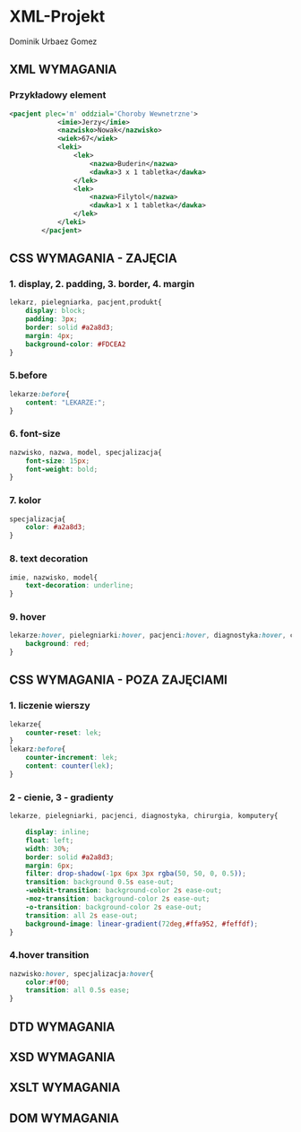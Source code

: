 # XML-Projekt
Dominik Urbaez Gomez

## XML WYMAGANIA
### Przykładowy element
```xml
<pacjent plec='m' oddzial='Choroby Wewnetrzne'>
			<imie>Jerzy</imie>
			<nazwisko>Nowak</nazwisko>
			<wiek>67</wiek>
			<leki>
				<lek>
					<nazwa>Buderin</nazwa>
					<dawka>3 x 1 tabletka</dawka>
				</lek>
				<lek>
					<nazwa>Filytol</nazwa>
					<dawka>1 x 1 tabletka</dawka>
				</lek>
			</leki>
		</pacjent>
```
## CSS WYMAGANIA - ZAJĘCIA
### 1. display, 2. padding, 3. border, 4. margin 
```css
lekarz, pielegniarka, pacjent,produkt{
	display: block;
	padding: 3px;
	border: solid #a2a8d3;
	margin: 4px;
	background-color: #FDCEA2
}
```
### 5.before
```css
lekarze:before{
	content: "LEKARZE:";
}
```
### 6. font-size
```css
nazwisko, nazwa, model, specjalizacja{
	font-size: 15px;
	font-weight: bold; 
}
```
### 7. kolor
```css
specjalizacja{
	color: #a2a8d3;
}
```
### 8. text decoration
```css
imie, nazwisko, model{
	text-decoration: underline;
}
```
### 9. hover
```css
lekarze:hover, pielegniarki:hover, pacjenci:hover, diagnostyka:hover, chirurgia:hover, komputery:hover{
	background: red;
}
```
## CSS WYMAGANIA - POZA ZAJĘCIAMI 
### 1. liczenie wierszy
```css
lekarze{
	counter-reset: lek;
}
lekarz:before{
	counter-increment: lek;
	content: counter(lek);
}
```
### 2 - cienie, 3 - gradienty
```css
lekarze, pielegniarki, pacjenci, diagnostyka, chirurgia, komputery{

	display: inline;
	float: left;
	width: 30%;
	border: solid #a2a8d3;
	margin: 6px;
	filter: drop-shadow(-1px 6px 3px rgba(50, 50, 0, 0.5));
	transition: background 0.5s ease-out;
	-webkit-transition: background-color 2s ease-out;
 	-moz-transition: background-color 2s ease-out;
	-o-transition: background-color 2s ease-out;
  	transition: all 2s ease-out;
	background-image: linear-gradient(72deg,#ffa952, #feffdf);
}
```
### 4.hover transition
```css
nazwisko:hover, specjalizacja:hover{
    color:#f00;
    transition: all 0.5s ease;
}
```
## DTD WYMAGANIA


## XSD WYMAGANIA

## XSLT WYMAGANIA

## DOM WYMAGANIA
